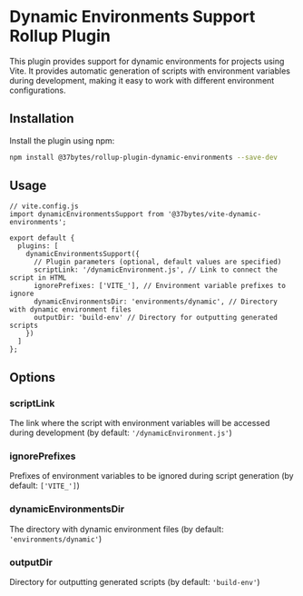 # Dynamic Environments Support Rollup Plugin

This plugin provides support for dynamic environments for projects using Vite. It provides automatic generation of scripts with environment variables during development, making it easy to work with different environment configurations.

## Installation

Install the plugin using npm:

```bash
npm install @37bytes/rollup-plugin-dynamic-environments --save-dev
```

## Usage
```
// vite.config.js
import dynamicEnvironmentsSupport from '@37bytes/vite-dynamic-environments';

export default {
  plugins: [
    dynamicEnvironmentsSupport({
      // Plugin parameters (optional, default values are specified)
      scriptLink: '/dynamicEnvironment.js', // Link to connect the script in HTML
      ignorePrefixes: ['VITE_'], // Environment variable prefixes to ignore
      dynamicEnvironmentsDir: 'environments/dynamic', // Directory with dynamic environment files
      outputDir: 'build-env' // Directory for outputting generated scripts
    })
  ]
};
```

## Options

### scriptLink
The link where the script with environment variables will be accessed during development (by default: ```'/dynamicEnvironment.js'```)

### ignorePrefixes
Prefixes of environment variables to be ignored during script generation (by default: ```['VITE_']```)

### dynamicEnvironmentsDir
The directory with dynamic environment files (by default: ```'environments/dynamic'```)

### outputDir
Directory for outputting generated scripts (by default: ```'build-env'```)
